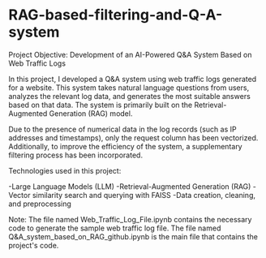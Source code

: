 # RAG-based-filtering-and-Q-A-system

Project Objective:
Development of an AI-Powered Q&A System Based on Web Traffic Logs

In this project, I developed a Q&A system using web traffic logs generated for a website. This system takes natural language questions from users, analyzes the relevant log data, and generates the most suitable answers based on that data. The system is primarily built on the Retrieval-Augmented Generation (RAG) model.

Due to the presence of numerical data in the log records (such as IP addresses and timestamps), only the request column has been vectorized. Additionally, to improve the efficiency of the system, a supplementary filtering process has been incorporated.

Technologies used in this project:

-Large Language Models (LLM)
-Retrieval-Augmented Generation (RAG)
-Vector similarity search and querying with FAISS
-Data creation, cleaning, and preprocessing


Note: The file named Web_Traffic_Log_File.ipynb contains the necessary code to generate the sample web traffic log file. The file named Q&A_system_based_on_RAG_github.ipynb is the main file that contains the project's code.
